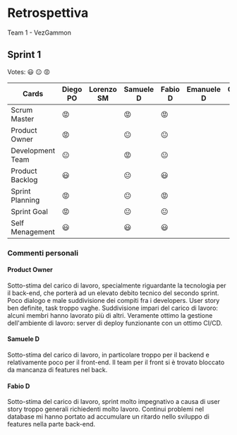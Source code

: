 # Retrospettiva
Team 1 - VezGammon

## Sprint 1

Votes: 😃 😐 😡

| Cards            | Diego PO | Lorenzo SM | Samuele D | Fabio D | Emanuele D | Omar D | Motivazioni |
| ---------------- | -------- | ---------- | --------- | ------- | ---------- | ------ | ----------- |
| Scrum Master     | 😡       |            | 😡        | 😡        |            |        |             |
| Product Owner    | 😡       |            | 😐        | 😐        |            |        |             |
| Development Team | 😐       |            | 😡        | 😐        |            |        |             |
| Product Backlog  | 😃       |            | 😐        | 😃        |            |        |             |
| Sprint Planning  | 😡       |            | 😐        | 😡        |            |        |             |
| Sprint Goal      | 😡       |            | 😐        | 😐        |            |        |             |
| Self Menagement  | 😃       |            | 😃        | 😃        |            |        |             |

### Commenti personali
#### Product Owner
Sotto-stima del carico di lavoro, specialmente riguardante la tecnologia per il back-end, che porterà ad un elevato debito tecnico del secondo sprint.
Poco dialogo e male suddivisione dei compiti fra i developers. User story ben definite, task troppo vaghe. Suddivisione impari del carico di lavoro: alcuni membri hanno lavorato più di altri.
Veramente ottimo la gestione dell'ambiente di lavoro: server di deploy funzionante con un ottimo CI/CD.

#### Samuele D
Sotto-stima del carico di lavoro, in particolare troppo per il backend e relativamente poco per il front-end.
Il team per il front si è trovato bloccato da mancanza di features nel back.

#### Fabio D
Sotto-stima del carico di lavoro, sprint molto impegnativo a causa di user story troppo generali richiedenti molto lavoro.
Continui problemi nel database mi hanno portato ad accumulare un ritardo nello sviluppo di features nella parte back-end.